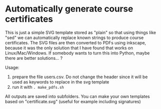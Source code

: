 # Automatically generate course certificates

This is just a simple SVG template stored as "plain" so that using things like "sed" we can automatically replace known strings to produce course certificates. The SVG files are then converted to PDFs using inkscape, because it was the only solution that I have found that works on Linux/Mac/Windows. If somebody wants to turn this into Python, maybe there are better solutions... ?

Usage:

1) prepare the file users.csv. Do not change the header since it will be used as keywords to replace in the svg template
2) run it with `. make_pdfs.sh`

All outputs are saved into subfolders. You can make your own templates based on "certificate.svg" (useful for example including signatures)
